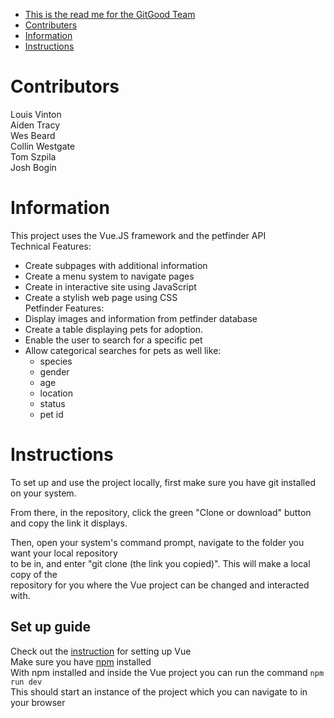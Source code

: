 
- [This is the read me for the GitGood Team](#this-is-the-read-me-for-the-gitgood-team)
- [Contributers](#contributers)
- [Information](#information)
- [Instructions](#instructions)

# Contributors
Louis Vinton  
Aiden Tracy  
Wes Beard  
Collin Westgate  
Tom Szpila   
Josh Bogin  

# Information  
This project uses the Vue.JS framework and the petfinder API    
Technical Features:  
* Create subpages with additional information  
* Create a menu system to navigate pages  
* Create in interactive site using JavaScript  
* Create a stylish web page using CSS  
Petfinder Features:  
* Display images and information from petfinder database  
* Create a table displaying pets for adoption.  
* Enable the user to search for a specific pet  
* Allow categorical searches for pets as well like:  
  * species
  * gender
  * age
  * location
  * status
  * pet id

# Instructions  
To set up and use the project locally, first make sure you have git installed on your system.  

From there, in the repository, click the green "Clone or download" button and copy the link it displays.  

Then, open your system's command prompt, navigate to the folder you want your local repository    
to be in, and enter "git clone (the link you copied)". This will make a local copy of the  
repository for you where the Vue project can be changed and interacted with.  

## Set up guide  
Check out the [instruction](https://vuejs.org/v2/guide/installation.html) for setting up Vue  
Make sure you have [npm](https://www.npmjs.com/get-npm) installed  
With npm installed and inside the Vue project you can run the command `npm run dev`  
This should start an instance of the project which you can navigate to in your browser  
